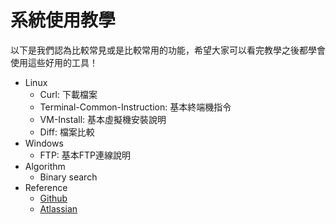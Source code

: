 # 系統使用教學

以下是我們認為比較常見或是比較常用的功能，希望大家可以看完教學之後都學會使用這些好用的工具！

* Linux
  * Curl: 下載檔案
  * Terminal-Common-Instruction: 基本終端機指令
  * VM-Install: 基本虛擬機安裝說明
  * Diff: 檔案比較
* Windows
  * FTP: 基本FTP連線說明
* Algorithm
  * Binary search
* Reference
   * [Github](https://guides.github.com/features/mastering-markdown/)
   * [Atlassian](https://confluence.atlassian.com/stash/markdown-syntax-guide-312740094.html#Markdownsyntaxguide-Characterstyles)
